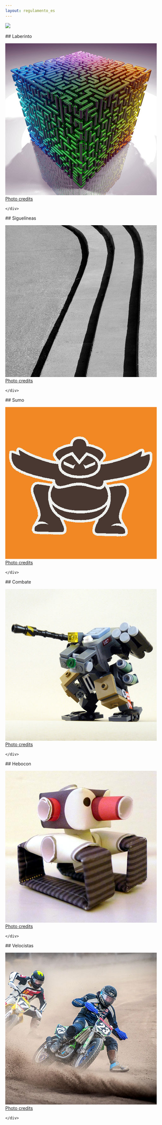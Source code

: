 ```yaml
---
layout: regulamento_es
---
```

[<img src="https://upload.wikimedia.org/wikipedia/commons/thumb/6/64/Flag_of_Galicia.svg/300px-Flag_of_Galicia.svg.png" width="50">](index)

<div class="row">

  <div class="col s12 m6">
    <div class="icon-block">

<div markdown="1">
## Laberinto

[![Maze](img/maze.jpg)](labirinto_es)
[Photo credits](https://www.flickr.com/photos/fdecomite/7060399989)
</div>

    </div>
  </div>

  <div class="col s12 m6">
    <div class="icon-block">

<div markdown="1">
## Siguelíneas

[![Line follower](img/linefollower.jpg)](seguelinhas_es)
[Photo credits](https://www.flickr.com/photos/vanf/5096318332)
</div>

    </div>
  </div>

</div>
<div class="row">

  <div class="col s12 m6">
    <div class="icon-block">

<div markdown="1">
## Sumo

[![Sumo](img/loita_sumo.jpg)](loita_sumo_es)
[Photo credits](https://www.flickr.com/photos/nataliejohnson/261358739)
</div>

    </div>
  </div>

  <div class="col s12 m6">
    <div class="icon-block">

<div markdown="1">
## Combate

[![Free Combat](img/loita_libre.jpg)](combate_es)
[Photo credits](https://www.flickr.com/photos/jed_september/8460744197/)
</div>

    </div>
  </div>

</div>

<div class="row">

  <div class="col s12 m6">
    <div class="icon-block">

<div markdown="1">
## Hebocon

[![Hebocon](img/hebocon_image.png)](hebocon_es)
[Photo credits](https://www.flickr.com/photos/wurz/4263384186)
</div>

    </div>
  </div>

  <div class="col s12 m6">
    <div class="icon-block">

<div markdown="1">
## Velocistas

[![Velocistas](img/velocistas.jpg)](velocistas_es)
[Photo credits](https://www.flickr.com/photos/canadian_explorer_2010/15709047410)
</div>

    </div>
  </div>

</div>
